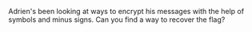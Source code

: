 Adrien's been looking at ways to encrypt his messages with the help of symbols and minus signs. Can you find a way to recover the flag?